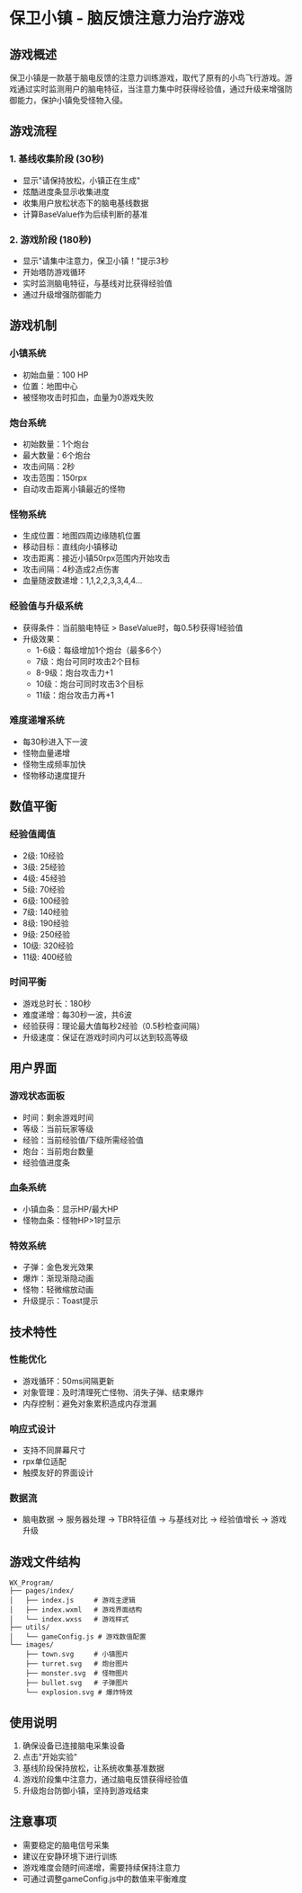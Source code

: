 # 保卫小镇 - 脑反馈注意力治疗游戏

## 游戏概述

保卫小镇是一款基于脑电反馈的注意力训练游戏，取代了原有的小鸟飞行游戏。游戏通过实时监测用户的脑电特征，当注意力集中时获得经验值，通过升级来增强防御能力，保护小镇免受怪物入侵。

## 游戏流程

### 1. 基线收集阶段 (30秒)
- 显示"请保持放松，小镇正在生成"
- 炫酷进度条显示收集进度
- 收集用户放松状态下的脑电基线数据
- 计算BaseValue作为后续判断的基准

### 2. 游戏阶段 (180秒)
- 显示"请集中注意力，保卫小镇！"提示3秒
- 开始塔防游戏循环
- 实时监测脑电特征，与基线对比获得经验值
- 通过升级增强防御能力

## 游戏机制

### 小镇系统
- 初始血量：100 HP
- 位置：地图中心
- 被怪物攻击时扣血，血量为0游戏失败

### 炮台系统
- 初始数量：1个炮台
- 最大数量：6个炮台  
- 攻击间隔：2秒
- 攻击范围：150rpx
- 自动攻击距离小镇最近的怪物

### 怪物系统
- 生成位置：地图四周边缘随机位置
- 移动目标：直线向小镇移动
- 攻击距离：接近小镇50rpx范围内开始攻击
- 攻击间隔：4秒造成2点伤害
- 血量随波数递增：1,1,2,2,3,3,4,4...

### 经验值与升级系统
- 获得条件：当前脑电特征 > BaseValue时，每0.5秒获得1经验值
- 升级效果：
  - 1-6级：每级增加1个炮台（最多6个）
  - 7级：炮台可同时攻击2个目标
  - 8-9级：炮台攻击力+1
  - 10级：炮台可同时攻击3个目标  
  - 11级：炮台攻击力再+1

### 难度递增系统
- 每30秒进入下一波
- 怪物血量递增
- 怪物生成频率加快
- 怪物移动速度提升

## 数值平衡

### 经验值阈值
- 2级: 10经验
- 3级: 25经验  
- 4级: 45经验
- 5级: 70经验
- 6级: 100经验
- 7级: 140经验
- 8级: 190经验
- 9级: 250经验
- 10级: 320经验
- 11级: 400经验

### 时间平衡
- 游戏总时长：180秒
- 难度递增：每30秒一波，共6波
- 经验获得：理论最大值每秒2经验（0.5秒检查间隔）
- 升级速度：保证在游戏时间内可以达到较高等级

## 用户界面

### 游戏状态面板
- 时间：剩余游戏时间
- 等级：当前玩家等级
- 经验：当前经验值/下级所需经验值
- 炮台：当前炮台数量
- 经验值进度条

### 血条系统  
- 小镇血条：显示HP/最大HP
- 怪物血条：怪物HP>1时显示

### 特效系统
- 子弹：金色发光效果
- 爆炸：渐现渐隐动画
- 怪物：轻微缩放动画
- 升级提示：Toast提示

## 技术特性

### 性能优化
- 游戏循环：50ms间隔更新
- 对象管理：及时清理死亡怪物、消失子弹、结束爆炸
- 内存控制：避免对象累积造成内存泄漏

### 响应式设计
- 支持不同屏幕尺寸
- rpx单位适配
- 触摸友好的界面设计

### 数据流
- 脑电数据 → 服务器处理 → TBR特征值 → 与基线对比 → 经验值增长 → 游戏升级

## 游戏文件结构

```
WX_Program/
├── pages/index/
│   ├── index.js     # 游戏主逻辑
│   ├── index.wxml   # 游戏界面结构  
│   └── index.wxss   # 游戏样式
├── utils/
│   └── gameConfig.js # 游戏数值配置
└── images/
    ├── town.svg     # 小镇图片
    ├── turret.svg   # 炮台图片
    ├── monster.svg  # 怪物图片
    ├── bullet.svg   # 子弹图片
    └── explosion.svg # 爆炸特效
```

## 使用说明

1. 确保设备已连接脑电采集设备
2. 点击"开始实验"
3. 基线阶段保持放松，让系统收集基准数据
4. 游戏阶段集中注意力，通过脑电反馈获得经验值
5. 升级炮台防御小镇，坚持到游戏结束

## 注意事项

- 需要稳定的脑电信号采集
- 建议在安静环境下进行训练
- 游戏难度会随时间递增，需要持续保持注意力
- 可通过调整gameConfig.js中的数值来平衡难度
